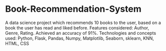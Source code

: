 # Book-Recommendation-System
A data science project which recommends 10 books to the user, based on a book the user has read and  liked before. Features considered: Author, Genre, Rating.  Achieved an accuracy of 91%. Technologies and concepts used: Python, Flask, Pandas, Numpy, Matplotlib, Seaborn, sklearn, KNN, HTML, CSS

